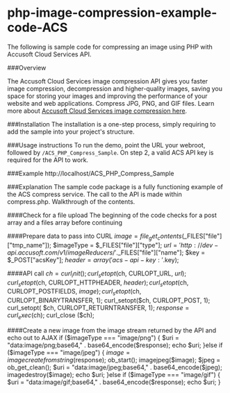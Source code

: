 # php-image-compression-example-code-ACS

The following is sample code for compressing an image using PHP with Accusoft Cloud Services API.

###Overview

The Accusoft Cloud Services image compression API gives you faster image compression, decompression and higher-quality images, saving you space for storing your images and improving the performance of your website and web applications. Compress JPG, PNG, and GIF files. Learn more about [Accusoft Cloud Services image compression here](https://www.accusoft.com/products/accusoft-cloud-services/acs-compression/).

###Installation
The installation is a one-step process, simply requiring to add the sample into your project's structure.

###Usage instructions
To run the demo, point the URL your webroot, followed by `/ACS_PHP_Compress_Sample`. On step 2, a valid ACS API key is required for the API to work. 

###Example
	http://localhost/ACS_PHP_Compress_Sample
	
###Explanation
The sample code package is a fully functioning example of the ACS compress service. The call to the API is made within compress.php. Walkthrough of the contents.

####Check for a file upload
The beginning of the code checks for a post array and a files array before continuing

####Prepare data to pass into CURL
	$image = file_get_contents($_FILES["file"]["tmp_name"]);
	$imageType = $_FILES["file"]["type"];
	$url = 'http://dev-api.accusoft.com/v1/imageReducers/'.$_FILES["file"]["name"];
	$key = $_POST["acsKey"];
	$header =  array('acs-api-key: '.$key);

####API call
	$ch = curl_init();
	curl_setopt($ch, CURLOPT_URL, $url);
	curl_setopt($ch, CURLOPT_HTTPHEADER, $header);
	curl_setopt($ch, CURLOPT_POSTFIELDS, $image );
	curl_setopt($ch, CURLOPT_BINARYTRANSFER, 1);
	curl_setopt($ch, CURLOPT_POST, 1);
	curl_setopt( $ch, CURLOPT_RETURNTRANSFER, 1);
	$response = curl_exec($ch);
	curl_close ($ch);

####Create a new image from the image stream returned by the API and echo out to AJAX
	if ($imageType === "image/png") {
		$uri = "data:image/png;base64," . base64_encode($response);
	        echo $uri;
        }else if ($imageType === "image/jpeg")
    	{
        	$image = imagecreatefromstring($response);
	        ob_start();
	        imagejpeg($image);
	        $jpeg = ob_get_clean();
	        $uri = "data:image/jpeg;base64," . base64_encode($jpeg);
	        imagedestroy($image);
	        echo $uri;
    	}else if ($imageType === "image/gif")
    	{
        	$uri = "data:image/gif;base64," . base64_encode($response);
	        echo $uri;
	}

